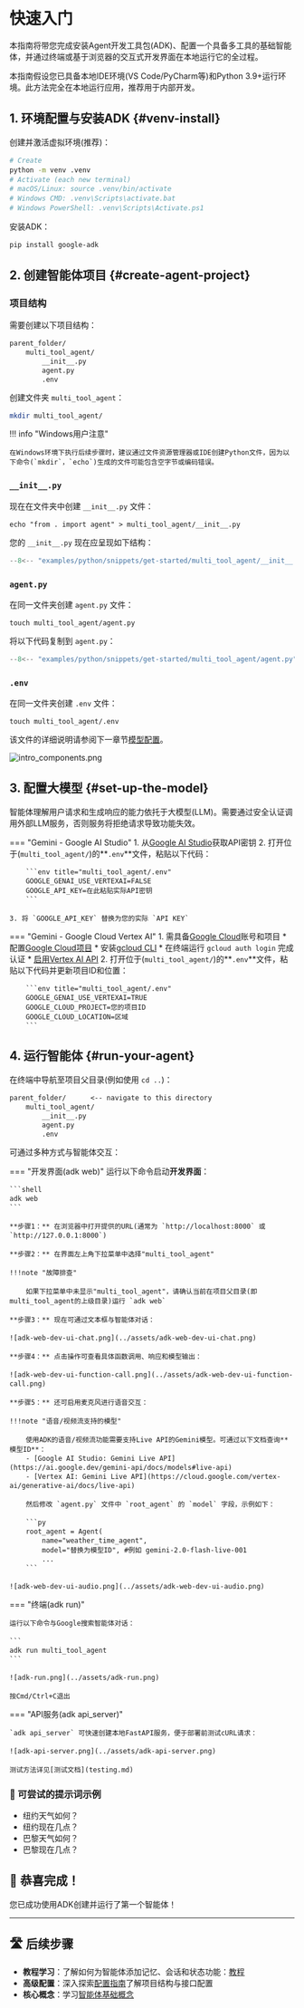 # 快速入门

本指南将带您完成安装Agent开发工具包(ADK)、配置一个具备多工具的基础智能体，并通过终端或基于浏览器的交互式开发界面在本地运行它的全过程。

<!-- <img src="../../assets/quickstart.png" alt="快速入门配置"> -->

本指南假设您已具备本地IDE环境(VS Code/PyCharm等)和Python 3.9+运行环境。此方法完全在本地运行应用，推荐用于内部开发。

## 1. 环境配置与安装ADK {#venv-install}

创建并激活虚拟环境(推荐)：

```bash
# Create
python -m venv .venv
# Activate (each new terminal)
# macOS/Linux: source .venv/bin/activate
# Windows CMD: .venv\Scripts\activate.bat
# Windows PowerShell: .venv\Scripts\Activate.ps1
```

安装ADK：

```bash
pip install google-adk
```

## 2. 创建智能体项目 {#create-agent-project}

### 项目结构

需要创建以下项目结构：

```console
parent_folder/
    multi_tool_agent/
        __init__.py
        agent.py
        .env
```

创建文件夹 `multi_tool_agent`：

```bash
mkdir multi_tool_agent/
```

!!! info "Windows用户注意"

    在Windows环境下执行后续步骤时，建议通过文件资源管理器或IDE创建Python文件，因为以下命令(`mkdir`，`echo`)生成的文件可能包含空字节或编码错误。

### `__init__.py`

现在在文件夹中创建 `__init__.py` 文件：

```shell
echo "from . import agent" > multi_tool_agent/__init__.py
```

您的 `__init__.py` 现在应呈现如下结构：

```python title="multi_tool_agent/__init__.py"
--8<-- "examples/python/snippets/get-started/multi_tool_agent/__init__.py"
```

### `agent.py`

在同一文件夹创建 `agent.py` 文件：

```shell
touch multi_tool_agent/agent.py
```

将以下代码复制到 `agent.py`：

```python title="multi_tool_agent/agent.py"
--8<-- "examples/python/snippets/get-started/multi_tool_agent/agent.py"
```

### `.env`

在同一文件夹创建 `.env` 文件：

```shell
touch multi_tool_agent/.env
```

该文件的详细说明请参阅下一章节[模型配置](#set-up-the-model)。

![intro_components.png](../assets/quickstart-flow-tool.png)

## 3. 配置大模型 {#set-up-the-model}

智能体理解用户请求和生成响应的能力依托于大模型(LLM)。需要通过安全认证调用外部LLM服务，否则服务将拒绝请求导致功能失效。

=== "Gemini - Google AI Studio"
    1. 从[Google AI Studio](https://aistudio.google.com/apikey)获取API密钥
    2. 打开位于(`multi_tool_agent/`)的**`.env`**文件，粘贴以下代码：

        ```env title="multi_tool_agent/.env"
        GOOGLE_GENAI_USE_VERTEXAI=FALSE
        GOOGLE_API_KEY=在此粘贴实际API密钥
        ```

    3. 将 `GOOGLE_API_KEY` 替换为您的实际 `API KEY`

=== "Gemini - Google Cloud Vertex AI"
    1. 需具备[Google Cloud](https://cloud.google.com/?e=48754805&hl=en)账号和项目
        * 配置[Google Cloud项目](https://cloud.google.com/vertex-ai/generative-ai/docs/start/quickstarts/quickstart-multimodal#setup-gcp)
        * 安装[gcloud CLI](https://cloud.google.com/vertex-ai/generative-ai/docs/start/quickstarts/quickstart-multimodal#setup-local)
        * 在终端运行 `gcloud auth login` 完成认证
        * [启用Vertex AI API](https://console.cloud.google.com/flows/enableapi?apiid=aiplatform.googleapis.com)
    2. 打开位于(`multi_tool_agent/`)的**`.env`**文件，粘贴以下代码并更新项目ID和位置：

        ```env title="multi_tool_agent/.env"
        GOOGLE_GENAI_USE_VERTEXAI=TRUE
        GOOGLE_CLOUD_PROJECT=您的项目ID
        GOOGLE_CLOUD_LOCATION=区域
        ```

## 4. 运行智能体 {#run-your-agent}

在终端中导航至项目父目录(例如使用 `cd ..`)：

```console
parent_folder/      <-- navigate to this directory
    multi_tool_agent/
        __init__.py
        agent.py
        .env
```

可通过多种方式与智能体交互：

=== "开发界面(adk web)"
    运行以下命令启动**开发界面**：

    ```shell
    adk web
    ```

    **步骤1：** 在浏览器中打开提供的URL(通常为 `http://localhost:8000` 或 `http://127.0.0.1:8000`)

    **步骤2：** 在界面左上角下拉菜单中选择"multi_tool_agent"

    !!!note "故障排查"

        如果下拉菜单中未显示"multi_tool_agent"，请确认当前在项目父目录(即multi_tool_agent的上级目录)运行 `adk web`

    **步骤3：** 现在可通过文本框与智能体对话：

    ![adk-web-dev-ui-chat.png](../assets/adk-web-dev-ui-chat.png)

    **步骤4：** 点击操作可查看具体函数调用、响应和模型输出：

    ![adk-web-dev-ui-function-call.png](../assets/adk-web-dev-ui-function-call.png)

    **步骤5：** 还可启用麦克风进行语音交互：
    
    !!!note "语音/视频流支持的模型"
    
        使用ADK的语音/视频流功能需要支持Live API的Gemini模型。可通过以下文档查询**模型ID**：
        - [Google AI Studio: Gemini Live API](https://ai.google.dev/gemini-api/docs/models#live-api)
        - [Vertex AI: Gemini Live API](https://cloud.google.com/vertex-ai/generative-ai/docs/live-api)

        然后修改 `agent.py` 文件中 `root_agent` 的 `model` 字段，示例如下：
        
        ```py
        root_agent = Agent(
            name="weather_time_agent",
            model="替换为模型ID", #例如 gemini-2.0-flash-live-001
            ...
        ```

    ![adk-web-dev-ui-audio.png](../assets/adk-web-dev-ui-audio.png)

=== "终端(adk run)"

    运行以下命令与Google搜索智能体对话：

    ```
    adk run multi_tool_agent
    ```

    ![adk-run.png](../assets/adk-run.png)

    按Cmd/Ctrl+C退出

=== "API服务(adk api_server)"

    `adk api_server` 可快速创建本地FastAPI服务，便于部署前测试cURL请求：

    ![adk-api-server.png](../assets/adk-api-server.png)

    测试方法详见[测试文档](testing.md)

### 📝 可尝试的提示词示例

* 纽约天气如何？
* 纽约现在几点？
* 巴黎天气如何？
* 巴黎现在几点？

## 🎉 恭喜完成！

您已成功使用ADK创建并运行了第一个智能体！

---

## 🛣️ 后续步骤

* **教程学习**：了解如何为智能体添加记忆、会话和状态功能：[教程](tutorial.md)
* **高级配置**：深入探索[配置指南](installation.md)了解项目结构与接口配置
* **核心概念**：学习[智能体基础概念](../agents/index.md)